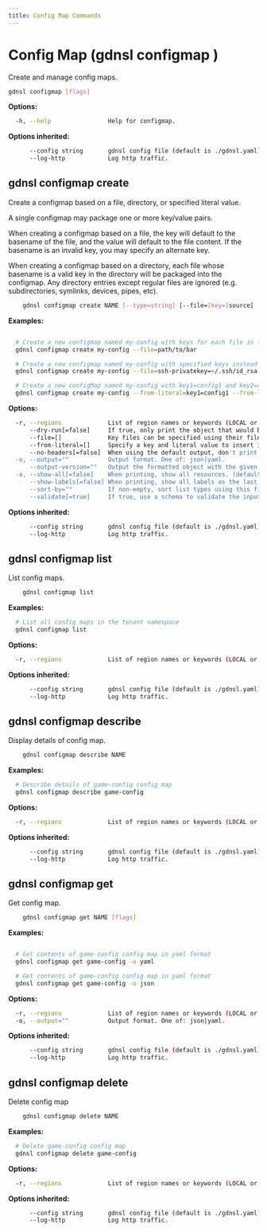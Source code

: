 ```yaml
---
title: Config Map Commands
---
```


# Config Map (gdnsl configmap )

Create and manage config maps.

```bash
gdnsl configmap [flags]
```

**Options:**

```bash
  -h, --help                Help for configmap.
```

**Options inherited:**

```bash
      --config string       gdnsl config file (default is ./gdnsl.yaml)
      --log-http            Log http traffic.
```

## gdnsl configmap create

Create a configmap based on a file, directory, or specified literal value.

A single configmap may package one or more key/value pairs.

When creating a configmap based on a file, the key will default to the basename of the file, and the value will default to the file content. If the basename is an invalid key, you may specify an alternate key.

When creating a configmap based on a directory, each file whose basename is a valid key in the directory will be packaged into the configmap. Any directory entries except regular files are ignored (e.g. subdirectories, symlinks, devices, pipes, etc).

```bash
    gdnsl configmap create NAME [--type=string] [--file=[key=]source] [--from-literal=key1=value1] [--dry-run]
```

**Examples:**

```bash

  # Create a new configmap named my-config with keys for each file in folder bar
  gdnsl configmap create my-config --file=path/to/bar

  # Create a new configmap named my-config with specified keys instead of names on disk
  gdnsl configmap create my-config --file=ssh-privatekey=~/.ssh/id_rsa --file=ssh-publickey=~/.ssh/id_rsa.pub

  # Create a new configMap named my-config with key1=config1 and key2=config2
  gdnsl configmap create my-config --from-literal=key1=config1 --from-literal=key2=config2
```

**Options:**

```bash
  -r, --regions             List of region names or keywords (LOCAL or ALL). Overrides the region setting in gdnsl.yml config file.
      --dry-run[=false]     If true, only print the object that would be sent, without sending it.
      --file=[]             Key files can be specified using their file path, in which case a default name will be given to them, or optionally with a name and file path, in which case the given name will be used.  Specifying a directory will iterate each named file in the directory that is a valid configmap key.
      --from-literal=[]     Specify a key and literal value to insert in configmap. (i.e. mykey=somevalue)
      --no-headers[=false]  When using the default output, don't print headers.
  -o, --output=""           Output format. One of: json|yaml.
      --output-version=""   Output the formatted object with the given group version. (for ex: 'extensions/v1beta1').
  -a, --show-all[=false]    When printing, show all resources. (default hide terminated pods.)
      --show-labels[=false] When printing, show all labels as the last column. (default hide labels column)
      --sort-by=""          If non-empty, sort list types using this field specification. The field specification is expressed as a JSONPath expression (e.g. '{.metadata.name}'). The field in the API resource specified by this JSONPath expression must be an integer or a string.
      --validate[=true]     If true, use a schema to validate the input before sending it.
```

**Options inherited:**

```bash
      --config string       gdnsl config file (default is ./gdnsl.yaml)
      --log-http            Log http traffic.
```

## gdnsl configmap list

List config maps.

```bash
    gdnsl configmap list
```

**Examples:**

```bash
  # List all config maps in the tenant namespace
  gdnsl configmap list
```

**Options:**

```bash
  -r, --regions             List of region names or keywords (LOCAL or ALL). Overrides the region setting in gdnsl.yml config file.
```

**Options inherited:**

```bash
      --config string       gdnsl config file (default is ./gdnsl.yaml)
      --log-http            Log http traffic.
```

## gdnsl configmap describe

Display details of config map.

```bash
    gdnsl configmap describe NAME
```

**Examples:**

```bash
  # Describe details of game-config config map
  gdnsl configmap describe game-config
```

**Options:**

```bash
  -r, --regions             List of region names or keywords (LOCAL or ALL). Overrides the region setting in gdnsl.yml config file.
```

**Options inherited:**

```bash
      --config string       gdnsl config file (default is ./gdnsl.yaml)
      --log-http            Log http traffic.
```

## gdnsl configmap get

Get config map.

```bash
    gdnsl configmap get NAME [flags]
```

**Examples:**

```bash

  # Get contents of game-config config map in yaml format
  gdnsl configmap get game-config -o yaml

  # Get contents of game-config config map in yaml format
  gdnsl configmap get game-config -o json
```

**Options:**

```bash
  -r, --regions             List of region names or keywords (LOCAL or ALL). Overrides the region setting in gdnsl.yml config file.
  -o, --output=""           Output format. One of: json|yaml.
```

**Options inherited:**

```bash
      --config string       gdnsl config file (default is ./gdnsl.yaml)
      --log-http            Log http traffic.
```

## gdnsl configmap delete

Delete config map

```bash
    gdnsl configmap delete NAME
```

**Examples:**

```bash
  # Delete game-config config map
  gdnsl configmap delete game-config
```

**Options:**

```bash
  -r, --regions             List of region names or keywords (LOCAL or ALL). Overrides the region setting in gdnsl.yml config file.
```

**Options inherited:**

```bash
      --config string       gdnsl config file (default is ./gdnsl.yaml)
      --log-http            Log http traffic.
```
